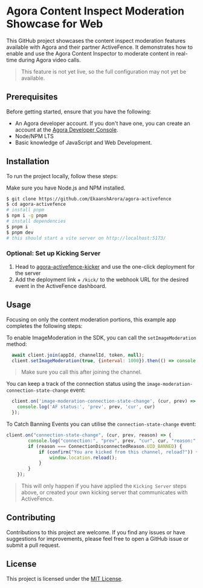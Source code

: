 # Agora Content Inspect Moderation Showcase for Web

This GitHub project showcases the content inspect moderation features available with Agora and their partner ActiveFence. It demonstrates how to enable and use the Agora Content Inspector to moderate content in real-time during Agora video calls.

> This feature is not yet live, so the full configuration may not yet be available.

## Prerequisites

Before getting started, ensure that you have the following:

- An Agora developer account. If you don't have one, you can create an account at the [Agora Developer Console](https://console.agora.io).
- Node/NPM LTS
- Basic knowledge of JavaScript and Web Development.

## Installation

To run the project locally, follow these steps:

Make sure you have Node.js and NPM installed.
```bash
$ git clone https://github.com/EkaanshArora/agora-activefence
$ cd agora-activefence
# install pnpm
$ npm i -g pnpm
# install dependencies
$ pnpm i
$ pnpm dev
# this should start a vite server on http://localhost:5173/
```
### Optional: Set up Kicking Server
   1. Head to [agora-activefence-kicker](https://github.com/AgoraIO-Community/agora-activefence-kicker) and use the one-click deployment for the server
   2. Add the deployment link + `/kick/` to the webhook URL for the desired event in the ActiveFence dashboard.

## Usage

Focusing on only the content moderation portions, this example app completes the following steps:

To enable ImageModeration in the SDK, you can call the `setImageModeration` method:
```js
  await client.join(appId, channelId, token, null);
  client.setImageModeration(true, {interval: 1000}).then(() => console.log('ImageModeration turned on!'));
```
> Make sure you call this after joining the channel.

You can keep a track of the connection status using the `image-moderation-connection-state-change` event:
```js
  client.on('image-moderation-connection-state-change', (cur, prev) => {
    console.log('AF status:', 'prev', prev, 'cur', cur)
  });
```

To Catch Banning Events you can utilise the `connection-state-change` event:

```ts
client.on("connection-state-change", (cur, prev, reason) => {
		console.log("connection:", "prev", prev, "cur", cur, "reason:", reason);
		if (reason === ConnectionDisconnectedReason.UID_BANNED) {
			if (confirm("You are kicked from this channel, reload?")) {
				window.location.reload();
			}
		}
	});
```

> This will only happen if you have applied the `Kicking Server` steps above, or created your own kicking server that communicates with ActiveFence.

## Contributing

Contributions to this project are welcome. If you find any issues or have suggestions for improvements, please feel free to open a GitHub issue or submit a pull request.

## License

This project is licensed under the [MIT License](LICENSE).
